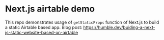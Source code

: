 # Next.js airtable demo

This repo demonstrates usage of `getStaticProps` function of Next.js to build a static Airtable based app.
Blog post: https://humble.dev/buiding-a-next-js-static-website-based-on-airtable
